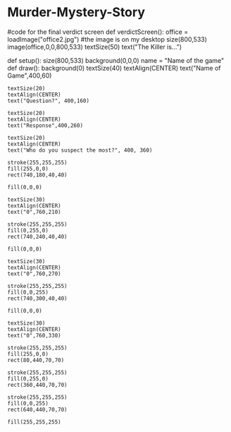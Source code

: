 # Murder-Mystery-Story


#code for the final verdict screen
def verdictScreen():
  office = loadImage("office2.jpg") #the image is on my desktop
  size(800,533)
  image(office,0,0,800,533)
  textSize(50)
  text("The Killer is...") 




def setup():
    size(800,533)
    background(0,0,0)
    name = "Name of the game" 
def draw():
    background(0)
    textSize(40)
    textAlign(CENTER)
    text("Name of Game",400,60)
    
    textSize(20)
    textAlign(CENTER)
    text("Question?", 400,160)
    
    textSize(20)
    textAlign(CENTER)
    text("Response",400,260)
    
    textSize(20)
    textAlign(CENTER)
    text("Who do you suspect the most?", 400, 360)
    
    stroke(255,255,255)
    fill(255,0,0)
    rect(740,180,40,40)
    
    fill(0,0,0)
    
    textSize(30)
    textAlign(CENTER)
    text("0",760,210)
    
    stroke(255,255,255)
    fill(0,255,0)
    rect(740,240,40,40)
    
    fill(0,0,0)
    
    textSize(30)
    textAlign(CENTER)
    text("0",760,270)
    
    stroke(255,255,255)
    fill(0,0,255)
    rect(740,300,40,40)
    
    fill(0,0,0)
    
    textSize(30)
    textAlign(CENTER)
    text("0",760,330)
    
    stroke(255,255,255)
    fill(255,0,0)
    rect(80,440,70,70)
    
    stroke(255,255,255)
    fill(0,255,0)
    rect(360,440,70,70)
    
    stroke(255,255,255)
    fill(0,0,255)
    rect(640,440,70,70)
    
    fill(255,255,255)
